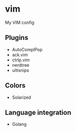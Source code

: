 # vim
My VIM config

## Plugins
* AutoComplPop
* ack.vim
* ctrlp.vim
* nerdtree
* ultisnips

## Colors
* Solarized

## Language integration
* Golang
